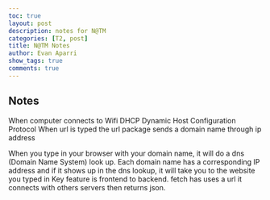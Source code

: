 ```yaml
---
toc: true
layout: post
description: notes for N@TM
categories: [T2, post]
title: N@TM Notes
author: Evan Aparri
show_tags: true
comments: true
---
```

## Notes
When computer connects to Wifi
DHCP
Dynamic Host Configuration Protocol
When url is typed the url package sends a domain name through ip address

When you type in your browser with your domain name, it will do a dns (Domain Name System) look up. Each domain name has a corresponding IP address and if it shows up in the dns lookup, it will take you to the website you typed in
Key feature is frontend to backend. 
fetch has uses a url
it connects with others servers then returns json.
